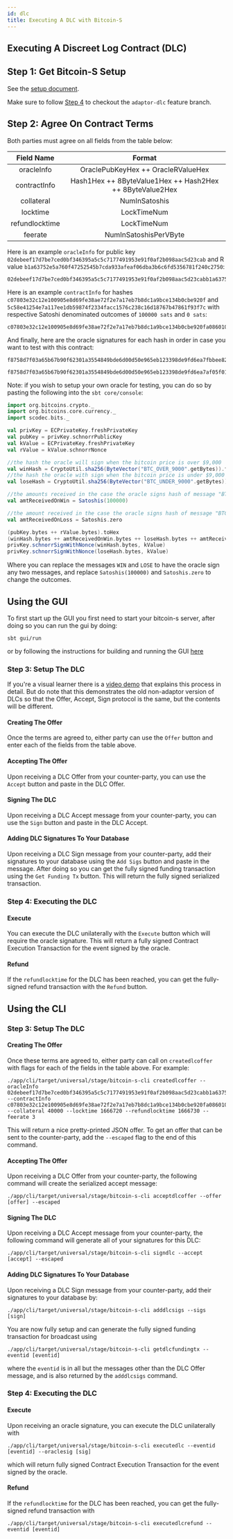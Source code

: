 ```yaml
---
id: dlc
title: Executing A DLC with Bitcoin-S
---
```


## Executing A Discreet Log Contract (DLC)

## Step 1: Get Bitcoin-S Setup

See the [setup document](../getting-setup).

Make sure to follow [Step 4](../getting-setup#step-4-optional-discreet-log-contract-branch) to checkout the `adaptor-dlc` feature branch.

## Step 2: Agree On Contract Terms

Both parties must agree on all fields from the table below:

|   Field Name   |                          Format                          |
| :------------: | :------------------------------------------------------: |
|   oracleInfo   |            OraclePubKeyHex ++ OracleRValueHex            |
|  contractInfo  | Hash1Hex ++ 8ByteValue1Hex ++ Hash2Hex ++ 8ByteValue2Hex |
|   collateral   |                      NumInSatoshis                       |
|    locktime    |                       LockTimeNum                        |
| refundlocktime |                       LockTimeNum                        |
|    feerate     |                  NumInSatoshisPerVByte                   |

Here is an example `oracleInfo` for public key `02debeef17d7be7ced0bf346395a5c5c7177491953e91f0af2b098aac5d23cab` and R value `b1a63752e5a760f47252545b7cda933afeaf06dba3b6c6fd5356781f240c2750`:

```bashrc
02debeef17d7be7ced0bf346395a5c5c7177491953e91f0af2b098aac5d23cabb1a63752e5a760f47252545b7cda933afeaf06dba3b6c6fd5356781f240c2750
```

Here is an example `contractInfo` for hashes `c07803e32c12e100905e8d69fe38ae72f2e7a17eb7b8dc1a9bce134b0cbe920f` and `5c58e41254e7a117ee1db59874f2334facc1576c238c16d18767b47861f93f7c` with respective Satoshi denominated outcomes of `100000 sats` and `0 sats`:

```bashrc
c07803e32c12e100905e8d69fe38ae72f2e7a17eb7b8dc1a9bce134b0cbe920fa0860100000000005c58e41254e7a117ee1db59874f2334facc1576c238c16d18767b47861f93f7c0000000000000000
```

And finally, here are the oracle signatures for each hash in order in case you want to test with this contract:

```bashrc
f8758d7f03a65b67b90f62301a3554849bde6d00d50e965eb123398de9fd6ea7fbbee821b7166028a6927282830c9452cfcf3c5716c57e43dd4069ca87625010
```

```bashrc
f8758d7f03a65b67b90f62301a3554849bde6d00d50e965eb123398de9fd6ea7af05f01f1ca852cf5454a7dc91cdad7903dc2e67ddb2b3bc9d61dabd8856aa6a
```

Note: if you wish to setup your own oracle for testing, you can do so by pasting the following into the `sbt core/console`:

```scala
import org.bitcoins.crypto._
import org.bitcoins.core.currency._
import scodec.bits._

val privKey = ECPrivateKey.freshPrivateKey
val pubKey = privKey.schnorrPublicKey
val kValue = ECPrivateKey.freshPrivateKey
val rValue = kValue.schnorrNonce

//the hash the oracle will sign when the bitcoin price is over $9,000
val winHash = CryptoUtil.sha256(ByteVector("BTC_OVER_9000".getBytes)).flip
//the hash the oracle with sign when the bitcoin price is under $9,000
val loseHash = CryptoUtil.sha256(ByteVector("BTC_UNDER_9000".getBytes)).flip

//the amounts received in the case the oracle signs hash of message "BTC_OVER_9000"
val amtReceivedOnWin = Satoshis(100000)

//the amount received in the case the oracle signs hash of message "BTC_UNDER_9000"
val amtReceivedOnLoss = Satoshis.zero

(pubKey.bytes ++ rValue.bytes).toHex
(winHash.bytes ++ amtReceivedOnWin.bytes ++ loseHash.bytes ++ amtReceivedOnLoss.bytes).toHex
privKey.schnorrSignWithNonce(winHash.bytes, kValue)
privKey.schnorrSignWithNonce(loseHash.bytes, kValue)
```

Where you can replace the messages `WIN` and `LOSE` to have the oracle sign any two messages, and replace `Satoshis(100000)` and `Satoshis.zero` to change the outcomes.

## Using the GUI

To first start up the GUI you first need to start your bitcoin-s server, after doing so you can run the gui by doing:

```bashrc
sbt gui/run
```

or by following the instructions for building and running the GUI [here](../getting-setup#step-5-setting-up-a-bitcoin-s-server-neutrino-node)

### Step 3: Setup The DLC

If you're a visual learner there is a [video demo](https://www.youtube.com/watch?v=zy1sL2ndcDg) that explains this process in detail. But do note that this demonstrates the old non-adaptor version of DLCs so that the Offer, Accept, Sign protocol is the same, but the contents will be different.


#### Creating The Offer

Once the terms are agreed to, either party can use the `Offer` button and enter each of the fields from the table above.

#### Accepting The Offer

Upon receiving a DLC Offer from your counter-party, you can use the `Accept` button and paste in the DLC Offer.

#### Signing The DLC

Upon receiving a DLC Accept message from your counter-party, you can use the `Sign` button and paste in the DLC Accept.

#### Adding DLC Signatures To Your Database

Upon receiving a DLC Sign message from your counter-party, add their signatures to your database using the `Add Sigs` button and paste in the message.
After doing so you can get the fully signed funding transaction using the `Get Funding Tx` button. This will return the fully signed serialized transaction.

### Step 4: Executing the DLC

#### Execute

You can execute the DLC unilaterally with the `Execute` button which will require the oracle signature.
This will return a fully signed Contract Execution Transaction for the event signed by the oracle.

#### Refund

If the `refundlocktime` for the DLC has been reached, you can get the fully-signed refund transaction with the `Refund` button.

## Using the CLI

### Step 3: Setup The DLC

#### Creating The Offer

Once these terms are agreed to, either party can call on `createdlcoffer` with flags for each of the fields in the table above. For example:

```bashrc
./app/cli/target/universal/stage/bitcoin-s-cli createdlcoffer --oracleInfo 02debeef17d7be7ced0bf346395a5c5c7177491953e91f0af2b098aac5d23cabb1a63752e5a760f47252545b7cda933afeaf06dba3b6c6fd5356781f240c2750 --contractInfo c07803e32c12e100905e8d69fe38ae72f2e7a17eb7b8dc1a9bce134b0cbe920fa0860100000000005c58e41254e7a117ee1db59874f2334facc1576c238c16d18767b47861f93f7c0000000000000000 --collateral 40000 --locktime 1666720 --refundlocktime 1666730 --feerate 3
```

This will return a nice pretty-printed JSON offer. To get an offer that can be sent to the counter-party, add the `--escaped` flag to the end of this command.

#### Accepting The Offer

Upon receiving a DLC Offer from your counter-party, the following command will create the serialized accept message:

```bashrc
./app/cli/target/universal/stage/bitcoin-s-cli acceptdlcoffer --offer [offer] --escaped
```

#### Signing The DLC

Upon receiving a DLC Accept message from your counter-party, the following command will generate all of your signatures for this DLC:

```bashrc
./app/cli/target/universal/stage/bitcoin-s-cli signdlc --accept [accept] --escaped
```

#### Adding DLC Signatures To Your Database

Upon receiving a DLC Sign message from your counter-party, add their signatures to your database by:

```bashrc
./app/cli/target/universal/stage/bitcoin-s-cli adddlcsigs --sigs [sign]
```

You are now fully setup and can generate the fully signed funding transaction for broadcast using

```bashrc
./app/cli/target/universal/stage/bitcoin-s-cli getdlcfundingtx --eventid [eventid]
```

where the `eventid` is in all but the messages other than the DLC Offer message, and is also returned by the `adddlcsigs` command.

### Step 4: Executing the DLC

#### Execute

Upon receiving an oracle signature, you can execute the DLC unilaterally with

```bashrc
./app/cli/target/universal/stage/bitcoin-s-cli executedlc --eventid [eventid] --oraclesig [sig]
```

which will return fully signed Contract Execution Transaction for the event signed by the oracle.

#### Refund

If the `refundlocktime` for the DLC has been reached, you can get the fully-signed refund transaction with

```bashrc
./app/cli/target/universal/stage/bitcoin-s-cli executedlcrefund --eventid [eventid]
```

